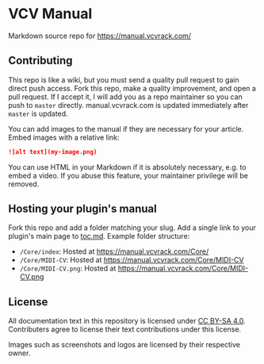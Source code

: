 # VCV Manual

Markdown source repo for https://manual.vcvrack.com/

## Contributing

This repo is like a wiki, but you must send a quality pull request to gain direct push access.
Fork this repo, make a quality improvement, and open a pull request.
If I accept it, I will add you as a repo maintainer so you can push to `master` directly.
manual.vcvrack.com is updated immediately after `master` is updated.

You can add images to the manual if they are necessary for your article.
Embed images with a relative link:
```md
![alt text](my-image.png)
```

You can use HTML in your Markdown if it is absolutely necessary, e.g. to embed a video.
If you abuse this feature, your maintainer privilege will be removed.

## Hosting your plugin's manual

Fork this repo and add a folder matching your slug.
Add a single link to your plugin's main page to [toc.md](toc.md).
Example folder structure:
- `/Core/index`: Hosted at https://manual.vcvrack.com/Core/
- `/Core/MIDI-CV`: Hosted at https://manual.vcvrack.com/Core/MIDI-CV
- `/Core/MIDI-CV.png`: Hosted at https://manual.vcvrack.com/Core/MIDI-CV.png

## License

All documentation text in this repository is licensed under [CC BY-SA 4.0](https://creativecommons.org/licenses/by-sa/4.0/).
Contributers agree to license their text contributions under this license.

Images such as screenshots and logos are licensed by their respective owner.
